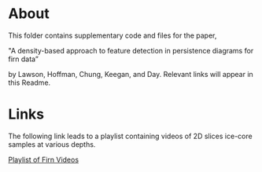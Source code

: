 # About
This folder contains supplementary code and files for the paper,

"A density-based approach to feature detection in persistence diagrams for firn data” 

by Lawson, Hoffman, Chung, Keegan, and Day. Relevant links will appear in this Readme.


# Links
The following link leads to a playlist containing videos of 2D slices ice-core samples at various depths. 

<a href="https://youtube.com/playlist?list=PLYL5rxiRGTALZZ1m6efvOeYTxyR4HadDo" target="_blank">Playlist of Firn Videos</a>
